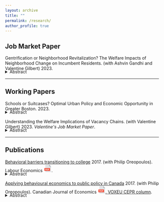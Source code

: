```yaml
---
layout: archive
title: ""
permalink: /research/
author_profile: true
---
```




## Job Market Paper

Gentrification or Neighborhood Revitalization? The Welfare Impacts of Neighborhood Change on Incumbent Residents. (with Ashvin Gandhi and Valentine Gilbert) 2023. 
<details style="margin-top: -20px;">
    <summary>Abstract</summary>
	Coming soon.  
</details>

*** 

## Working Papers

Schools or Suitcases? Optimal Urban Policy and Economic Opportunity in Greater Boston. 2023.
<details style="margin-top: -20px;">
    <summary>Abstract</summary>
	Coming soon.
</details>

Understanding the Welfare Implications of Vacancy Chains. (with Valentine Gilbert) 2023. *Valentine's Job Market Paper*. 
<details style="margin-top: -20px;">
    <summary>Abstract</summary>
	Coming soon.
</details>

*** 

## Publications

[Behavioral barriers transitioning to college](https://www.sciencedirect.com/science/article/pii/S0927537117300556) 2017. (with Philip Oreopoulos). Labour Economics <a href="/files/LE_2017.pdf" target="_blank" rel="noopener noreferrer"> <img alt="drawing" src="/images/pdf.png" width="25"></a>. 
<details style="margin-top: -20px;">
    <summary>Abstract</summary>
    This paper presents a review of mostly experimental evidence demonstrating the potential usefulness of simplifying the college admission and enrollment process. Seemingly small differences in the process of students transitioning to college often determine whether some matriculate or not. Behavioral models that imply the possibility of sub-optimal long-run outcomes may be needed to better explain these results. We argue that the model which fits the results best is one where some students are inattentive to their college possibilities and therefore let opportunity slip by. Making the process to get to college easier and more salient helps offset this inattentiveness and prevents some exiting high school from falling through the cracks.
</details>

[Applying behavioural economics to public policy in Canada](https://onlinelibrary.wiley.com/doi/abs/10.1111/caje.12272) 2017. (with Philip Oreopoulos). Canadian Journal of Economics <a href="/files/CJE_2017.pdf" target="_blank" rel="noopener noreferrer"> <img alt="drawing" src="/images/pdf.png" width="25">. [VOXEU CEPR column](https://cepr.org/voxeu/columns/when-behavioural-economics-meets-randomised-control-trials-examples-canadian-public).
</a> <details style="margin-top: -20px;">
    <summary>Abstract</summary>
	Behavioural economics incorporates ideas from psychology, sociology and neuroscience to better predict how individuals make long-term decisions. Often the ideas adopted include present or inattention bias, both potentially leading to suboptimal outcomes. But these models also point to opportunities for effective, low-cost government policies that can have meaningful positive effects on people's long-term well-being. The last decade has been marked by a growing interest from governments the world over in using behavioural economics to inform policy decisions. This is true of Canada as well. In this paper we discuss the increasingly important role behavioural economics plays in Canadian public policy. We first contextualize government policies that have incorporated insights from behavioural economics by outlining a collection of models of intertemporal choice. We then present examples of public policy initiatives that are based upon findings in the field, placing particular emphasis on Canadian initiatives. We also document future opportunities, challenges and limitations.
</details>
